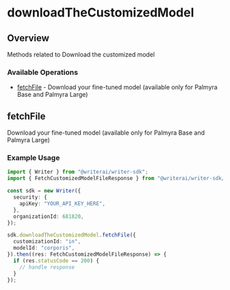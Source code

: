 # downloadTheCustomizedModel

## Overview

Methods related to Download the customized model

### Available Operations

* [fetchFile](#fetchfile) - Download your fine-tuned model (available only for Palmyra Base and Palmyra Large)

## fetchFile

Download your fine-tuned model (available only for Palmyra Base and Palmyra Large)

### Example Usage

```typescript
import { Writer } from "@writerai/writer-sdk";
import { FetchCustomizedModelFileResponse } from "@writerai/writer-sdk/dist/sdk/models/operations";

const sdk = new Writer({
  security: {
    apiKey: "YOUR_API_KEY_HERE",
  },
  organizationId: 681820,
});

sdk.downloadTheCustomizedModel.fetchFile({
  customizationId: "in",
  modelId: "corporis",
}).then((res: FetchCustomizedModelFileResponse) => {
  if (res.statusCode == 200) {
    // handle response
  }
});
```
